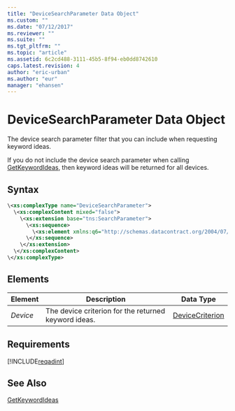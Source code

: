 ```yaml
---
title: "DeviceSearchParameter Data Object"
ms.custom: ""
ms.date: "07/12/2017"
ms.reviewer: ""
ms.suite: ""
ms.tgt_pltfrm: ""
ms.topic: "article"
ms.assetid: 6c2cd488-3111-45b5-8f94-eb0dd8742610
caps.latest.revision: 4
author: "eric-urban"
ms.author: "eur"
manager: "ehansen"
---
```

# DeviceSearchParameter Data Object
The device search parameter filter that you can include when requesting keyword ideas.

If you do not include the device search parameter when calling [GetKeywordIdeas](../adinsight-api/getkeywordideas-service-operation.md), then keyword ideas will be returned for all devices.

## Syntax

```xml
\<xs:complexType name="DeviceSearchParameter">
  \<xs:complexContent mixed="false">
    \<xs:extension base="tns:SearchParameter">
      \<xs:sequence>
        \<xs:element xmlns:q6="http://schemas.datacontract.org/2004/07/Microsoft.BingAds.Advertiser.AdInsight.Api.DataContract.V11.Entity.Criterions" minOccurs="0" name="Device" nillable="true" type="q6:DeviceCriterion"/>
      \</xs:sequence>
    \</xs:extension>
  \</xs:complexContent>
\</xs:complexType>
```

## <a name="Elements"></a>Elements

|Element|Description|Data Type|
|-----------|---------------|-------------|
|*Device*|The device criterion for the returned keyword ideas.|[DeviceCriterion](../adinsight-api/devicecriterion-data-object.md)|

## Requirements
[!INCLUDE[reqadint](../adinsight-api/includes/reqadint.md)]
## See Also
[GetKeywordIdeas](../adinsight-api/getkeywordideas-service-operation.md)  
